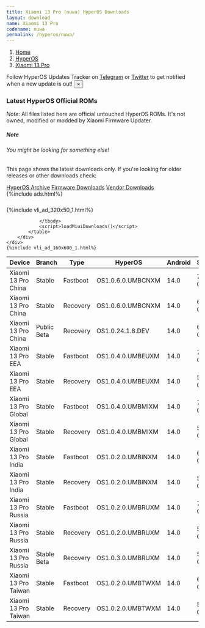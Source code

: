 ```yaml
---
title: Xiaomi 13 Pro (nuwa) HyperOS Downloads
layout: download
name: Xiaomi 13 Pro
codename: nuwa
permalink: /hyperos/nuwa/
---
```

<nav aria-label="breadcrumb">
    <ol class="breadcrumb">
        <li class="breadcrumb-item"><a href="/">Home</a></li>
        <li class="breadcrumb-item"><a href="/hyperos/">HyperOS</a></li>
        <li class="breadcrumb-item active" aria-current="page"><a href="/hyperos/nuwa/">Xiaomi 13 Pro</a></li>
    </ol>
</nav>
<div class="alert alert-primary alert-dismissible fade show" role="alert">
    Follow HyperOS Updates Tracker on <a href="https://t.me/MIUIUpdatesTracker" class="alert-link">Telegram</a>
     or <a href="https://twitter.com/MiFwUpdater" class="alert-link">Twitter</a> to get notified when a new update is out!
    <button type="button" class="close" data-dismiss="alert" aria-label="Close">
        <span aria-hidden="true">&times;</span>
    </button>
</div>

### Latest HyperOS Official ROMs
*Note*: All files listed here are official untouched HyperOS ROMs. It's not owned, modified or modded by Xiaomi Firmware Updater.
<div class="card">
  <div class="card-body">
    <h5 class="card-title">Note</h5>
    <h6 class="card-subtitle mb-2 text-muted">You might be looking for something else!</h6>
    <p class="card-text">This page shows the latest downloads only.
     If you're looking for older releases or other downloads check:</p>
    <a href="/archive/hyperos/nuwa/" class="card-link">HyperOS Archive</a>
    <a href="/firmware/nuwa/" class="card-link">Firmware Downloads</a>
    <a href="/vendor/nuwa/" class="card-link">Vendor Downloads</a>
  </div>
</div>
{%include ads.html%}
<div class="row justify-content-center">
    <div class="col-10">
        <div class="table-responsive-md" style="margin-top: 25px;">
            {%include vli_ad_320x50_1.html%}
            <table id="miui" class="display dt-responsive nowrap compact table table-striped table-hover table-sm">
                <thead class="thead-dark">
                    <tr>
                        <th data-ref="device">Device</th>
                        <th data-ref="branch">Branch</th>
                        <th data-ref="type">Type</th>
                        <th data-ref="miui">HyperOS</th>
                        <th data-ref="android">Android</th>
                        <th data-ref="size">Size</th>
                        <th data-ref="size">Date</th>
                        <th data-ref="link">Link</th>
                    </tr>
                </thead>
                <tbody>
                <tr><td>Xiaomi 13 Pro China</td><td>Stable</td><td>Fastboot</td><td>OS1.0.6.0.UMBCNXM</td><td>14.0</td><td>7.0 GB</td><td>2024-03-12</td><td><a href="/hyperos/nuwa/stable/OS1.0.6.0.UMBCNXM/">Download</a></td></tr>
<tr><td>Xiaomi 13 Pro China</td><td>Stable</td><td>Recovery</td><td>OS1.0.6.0.UMBCNXM</td><td>14.0</td><td>6.4 GB</td><td>2024-03-21</td><td><a href="/hyperos/nuwa/stable/OS1.0.6.0.UMBCNXM/">Download</a></td></tr>
<tr><td>Xiaomi 13 Pro China</td><td>Public Beta</td><td>Recovery</td><td>OS1.0.24.1.8.DEV</td><td>14.0</td><td>6.5 GB</td><td>2024-01-12</td><td><a href="/hyperos/nuwa/public beta/OS1.0.24.1.8.DEV/">Download</a></td></tr>
<tr><td>Xiaomi 13 Pro EEA</td><td>Stable</td><td>Fastboot</td><td>OS1.0.4.0.UMBEUXM</td><td>14.0</td><td>7.7 GB</td><td>2024-02-26</td><td><a href="/hyperos/nuwa/stable/OS1.0.4.0.UMBEUXM/">Download</a></td></tr>
<tr><td>Xiaomi 13 Pro EEA</td><td>Stable</td><td>Recovery</td><td>OS1.0.4.0.UMBEUXM</td><td>14.0</td><td>5.9 GB</td><td>2024-01-29</td><td><a href="/hyperos/nuwa/stable/OS1.0.4.0.UMBEUXM/">Download</a></td></tr>
<tr><td>Xiaomi 13 Pro Global</td><td>Stable</td><td>Fastboot</td><td>OS1.0.4.0.UMBMIXM</td><td>14.0</td><td>7.8 GB</td><td>2024-02-23</td><td><a href="/hyperos/nuwa/stable/OS1.0.4.0.UMBMIXM/">Download</a></td></tr>
<tr><td>Xiaomi 13 Pro Global</td><td>Stable</td><td>Recovery</td><td>OS1.0.4.0.UMBMIXM</td><td>14.0</td><td>5.9 GB</td><td>2024-02-02</td><td><a href="/hyperos/nuwa/stable/OS1.0.4.0.UMBMIXM/">Download</a></td></tr>
<tr><td>Xiaomi 13 Pro India</td><td>Stable</td><td>Fastboot</td><td>OS1.0.2.0.UMBINXM</td><td>14.0</td><td>6.4 GB</td><td>2024-03-05</td><td><a href="/hyperos/nuwa/stable/OS1.0.2.0.UMBINXM/">Download</a></td></tr>
<tr><td>Xiaomi 13 Pro India</td><td>Stable</td><td>Recovery</td><td>OS1.0.2.0.UMBINXM</td><td>14.0</td><td>5.7 GB</td><td>2024-02-23</td><td><a href="/hyperos/nuwa/stable/OS1.0.2.0.UMBINXM/">Download</a></td></tr>
<tr><td>Xiaomi 13 Pro Russia</td><td>Stable</td><td>Fastboot</td><td>OS1.0.2.0.UMBRUXM</td><td>14.0</td><td>7.4 GB</td><td>2024-01-30</td><td><a href="/hyperos/nuwa/stable/OS1.0.2.0.UMBRUXM/">Download</a></td></tr>
<tr><td>Xiaomi 13 Pro Russia</td><td>Stable</td><td>Recovery</td><td>OS1.0.2.0.UMBRUXM</td><td>14.0</td><td>5.8 GB</td><td>2024-01-16</td><td><a href="/hyperos/nuwa/stable/OS1.0.2.0.UMBRUXM/">Download</a></td></tr>
<tr><td>Xiaomi 13 Pro Russia</td><td>Stable Beta</td><td>Recovery</td><td>OS1.0.3.0.UMBRUXM</td><td>14.0</td><td>5.7 GB</td><td>2024-03-07</td><td><a href="/hyperos/nuwa/stable beta/OS1.0.3.0.UMBRUXM/">Download</a></td></tr>
<tr><td>Xiaomi 13 Pro Taiwan</td><td>Stable</td><td>Fastboot</td><td>OS1.0.2.0.UMBTWXM</td><td>14.0</td><td>6.7 GB</td><td>2024-01-30</td><td><a href="/hyperos/nuwa/stable/OS1.0.2.0.UMBTWXM/">Download</a></td></tr>
<tr><td>Xiaomi 13 Pro Taiwan</td><td>Stable</td><td>Recovery</td><td>OS1.0.2.0.UMBTWXM</td><td>14.0</td><td>5.7 GB</td><td>2024-01-16</td><td><a href="/hyperos/nuwa/stable/OS1.0.2.0.UMBTWXM/">Download</a></td></tr>

                </tbody>
                <script>loadMiuiDownloads()</script>
            </table>
        </div>
    </div>
    {%include vli_ad_160x600_1.html%}
</div>
